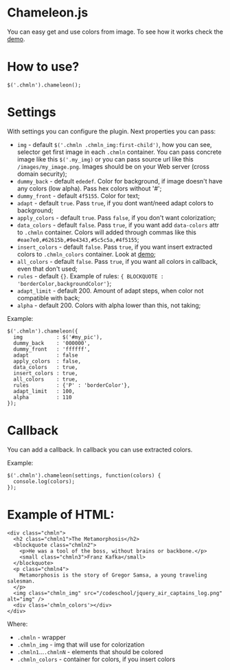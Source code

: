 Chameleon.js
============

You can easy get and use colors from image. To see how it works check the [demo](http://vadimfedorov.ru/chameleon).

How to use?
===========

```
$('.chmln').chameleon();
```
Settings
========

With settings you can configure the plugin. Next properties you can pass:
* `img` - default `$('.chmln .chmln_img:first-child')`, how you can see, selector get first image in each
`.chmln` container. You can pass concrete image like this `$('.my_img)` or you can pass source url 
like this `/images/my_image.png`. Images should be on your Web server (cross domain security);
* `dummy_back` - default `ededef`. Color for background, if image doesn't have any colors (low alpha). 
Pass hex colors without '#';
* `dummy_front` -  default `4f5155`. Color for text;
* `adapt` - default `true`. Pass `true`, if you dont want/need adapt colors to background;
* `apply_colors` - default `true`. Pass `false`, if you don't want colorization;
* `data_colors` - default `false`. Pass `true`, if you want add `data-colors` attr to `.chmln` container.
Colors will added through commas like this `#eae7e0,#62615b,#9e4343,#5c5c5a,#4f5155`;
* `insert_colors` - default `false`. Pass `true`, if you want insert extracted colors to `.chmln_colors` 
container. Look at [demo](http://vadimfedorov.ru/chameleon);
* `all_colors` - default `false`. Pass `true`, if you want all colors in callback, even that don't used;
* `rules` - default `{}`. Example of rules: `{ BLOCKQUOTE : 'borderColor,backgroundColor'}`;
* `adapt_limit` - default 200. Amount of adapt steps, when color not compatible with back;
* `alpha` - default 200. Colors with alpha lower than this, not taking;

Example: 
```
$('.chmln').chameleon({
  img           : $('#my_pic'),
  dummy_back    : '000000',
  dummy_front   : 'ffffff',
  adapt         : false
  apply_colors  : false,
  data_colors   : true,
  insert_colors : true,
  all_colors    : true,
  rules         : {'P' : 'borderColor'},
  adapt_limit   : 100,
  alpha         : 110
});
```

Callback
========

You can add a callback. In callback you can use extracted colors.

Example:
```
$('.chmln').chameleon(settings, function(colors) {
  console.log(colors);
});
```

Example of HTML:
================
```
<div class="chmln">
  <h2 class="chmln1">The Metamorphosis</h2>
  <blockquote class="chmln2">
    <p>He was a tool of the boss, without brains or backbone.</p>
    <small class="chmln3">Franz Kafka</small>
  </blockquote>
  <p class="chmln4">
    Metamorphosis is the story of Gregor Samsa, a young traveling salesman.
  </p>
  <img class="chmln_img" src="/codeschool/jquery_air_captains_log.png" alt="img" /> 
  <div class='chmln_colors'></div>
</div>
```
Where:
* `.chmln` - wrapper
* `.chmln_img` - img that will use for colorization
* `.chmln1`...`.chmlnN` - elements that should be colored
* `.chmln_colors` - container for colors, if you insert colors
